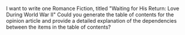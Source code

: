 I want to write one Romance Fiction, titled "Waiting for His Return: Love During World War II" Could you generate the table of contents for the opinion article and provide a detailed explanation of the dependencies between the items in the table of contents?